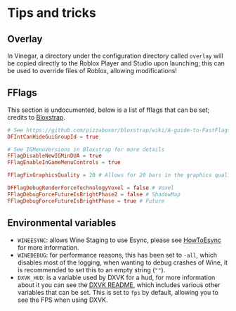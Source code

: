 # Tips and tricks

## Overlay
In Vinegar, a directory under the configuration directory called `overlay` will be copied directly to the Roblox Player and Studio upon launching; this can be used to override files of Roblox, allowing modifications!

## FFlags
This section is undocumented, below is a list of fflags that can be set; credits to [Bloxstrap](https://github.com/pizzaboxer/bloxstrap/blob/main/Bloxstrap/FastFlagManager.cs).

```toml
# See https://github.com/pizzaboxer/bloxstrap/wiki/A-guide-to-FastFlags#gui-hiding
DFIntCanHideGuiGroupId = true

# See IGMenuVersions in Bloxstrap for more details
FFlagDisableNewIGMinDUA = true
FFlagEnableInGameMenuControls = true

FFlagFixGraphicsQuality = 20 # Allows for 20 bars in the graphics quality

DFFlagDebugRenderForceTechnologyVoxel = false # Voxel
FFlagDebugForceFutureIsBrightPhase2 = false # ShadowMap
FFlagDebugForceFutureIsBrightPhase = true # Future
```

## Environmental variables
+ `WINEESYNC`: allows Wine Staging to use Esync, please see [HowToEsync](https://github.com/lutris/docs/blob/master/HowToEsync.md) for more information.
+ `WINEDEBUG`: for performance reasons, this has been set to `-all`, which disables most of the logging, when wanting to debug crashes of Wine, it is recommended to set this to an empty string (`""`).
+ `DXVK_HUD`: is a variable used by DXVK for a hud, for more information about it you can see the [DXVK README](https://github.com/doitsujin/dxvk#hud), which includes various other variables that can be set. This is set to `fps` by default, allowing you to see the FPS when using DXVK.

